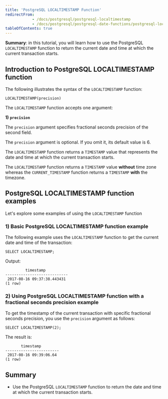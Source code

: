 ```yaml
---
title: 'PostgreSQL LOCALTIMESTAMP Function'
redirectFrom:
            - /docs/postgresql/postgresql-localtimestamp 
            - /docs/postgresql/postgresql-date-functions/postgresql-localtimestamp
tableOfContents: true
---
```



**Summary**: in this tutorial, you will learn how to use the PostgreSQL `LOCALTIMESTAMP` function to return the current date and time at which the current transaction starts.

## Introduction to PostgreSQL LOCALTIMESTAMP function

The following illustrates the syntax of the `LOCALTIMESTAMP` function:

```
LOCALTIMESTAMP(precision)
```

The `LOCALTIMESTAMP` function accepts one argument:

**1) `precision`**

The `precision` argument specifies fractional seconds precision of the second field.

The `precision` argument is optional. If you omit it, its default value is 6.

The `LOCALTIMESTAMP` function returns a `TIMESTAMP` value that represents the date and time at which the current transaction starts.

The `LOCALTIMESTAMP` function returns a `TIMESTAMP` value **without** time zone whereas the `CURRENT_TIMESTAMP` function returns a `TIMESTAMP` **with** the timezone.

## PostgreSQL LOCALTIMESTAMP function examples

Let's explore some examples of using the `LOCALTIMESTAMP` function

### 1) Basic PostgreSQL LOCALTIMESTAMP function example

The following example uses the `LOCALTIMESTAMP` function to get the current date and time of the transaction:

```
SELECT LOCALTIMESTAMP;
```

Output:

```
         timestamp
----------------------------
 2017-08-16 09:37:38.443431
(1 row)
```

### 2) Using PostgreSQL LOCALTIMESTAMP function with a fractional seconds precision example

To get the timestamp of the current transaction with specific fractional seconds precision, you use the `precision` argument as follows:

```
SELECT LOCALTIMESTAMP(2);
```

The result is:

```
       timestamp
------------------------
 2017-08-16 09:39:06.64
(1 row)
```

## Summary

- Use the PostgreSQL `LOCALTIMESTAMP` function to return the date and time at which the current transaction starts.
